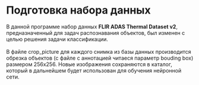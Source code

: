 # Подготовка набора данных

В данной программе набор данных <b>FLIR ADAS Thermal Dataset v2</b>, предназначенный для задач распознавания объектов, был изменен с целью решения задачи классификации.
<br><br>
В файле crop_picture для каждого снимка из базы данных производится обрезка объектов (с файле с аннотацией читаеся параметр bouding box) размером 256х256.
Новые изображения сохраняются в каталог, который в дальнейшем будет использован для обучения нейронной сети.
